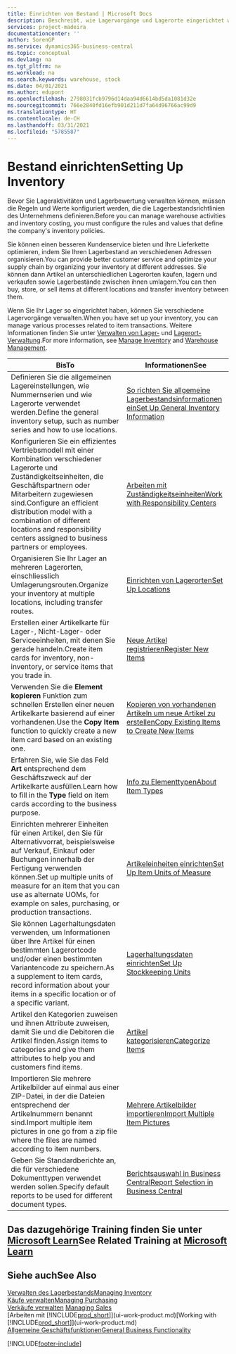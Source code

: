 ```yaml
---
title: Einrichten von Bestand | Microsoft Docs
description: Beschreibt, wie Lagervorgänge und Lagerorte eingerichtet werden, einschliesslich Umlagerungsrouten und Standorte wie Lagerorte.
services: project-madeira
documentationcenter: ''
author: SorenGP
ms.service: dynamics365-business-central
ms.topic: conceptual
ms.devlang: na
ms.tgt_pltfrm: na
ms.workload: na
ms.search.keywords: warehouse, stock
ms.date: 04/01/2021
ms.author: edupont
ms.openlocfilehash: 2798031fcb9796d14daa94d6614bd5da1081d32e
ms.sourcegitcommit: 766e2840fd16efb901d211d7fa64d96766ac99d9
ms.translationtype: HT
ms.contentlocale: de-CH
ms.lasthandoff: 03/31/2021
ms.locfileid: "5785587"
---
```

# <a name="setting-up-inventory"></a><span data-ttu-id="35ef3-103">Bestand einrichten</span><span class="sxs-lookup"><span data-stu-id="35ef3-103">Setting Up Inventory</span></span>
<span data-ttu-id="35ef3-104">Bevor Sie Lageraktivitäten und Lagerbewertung verwalten können, müssen die Regeln und Werte konfiguriert werden, die die Lagerbestandsrichtlinien des Unternehmens definieren.</span><span class="sxs-lookup"><span data-stu-id="35ef3-104">Before you can manage warehouse activities and inventory costing, you must configure the rules and values that define the company's inventory policies.</span></span>

<span data-ttu-id="35ef3-105">Sie können einen besseren Kundenservice bieten und Ihre Lieferkette optimieren, indem Sie Ihren Lagerbestand an verschiedenen Adressen organisieren.</span><span class="sxs-lookup"><span data-stu-id="35ef3-105">You can provide better customer service and optimize your supply chain by organizing your inventory at different addresses.</span></span> <span data-ttu-id="35ef3-106">Sie können dann Artikel an unterschiedlichen Lagerorten kaufen, lagern und verkaufen sowie Lagerbestände zwischen ihnen umlagern.</span><span class="sxs-lookup"><span data-stu-id="35ef3-106">You can then buy, store, or sell items at different locations and transfer inventory between them.</span></span>

<span data-ttu-id="35ef3-107">Wenn Sie Ihr Lager so eingerichtet haben, können Sie verschiedene Lagervorgänge verwalten.</span><span class="sxs-lookup"><span data-stu-id="35ef3-107">When you have set up your inventory, you can manage various processes related to item transactions.</span></span> <span data-ttu-id="35ef3-108">Weitere Informationen finden Sie unter [Verwalten von Lager-](inventory-manage-inventory.md) und [Lagerort-Verwaltung](warehouse-manage-warehouse.md).</span><span class="sxs-lookup"><span data-stu-id="35ef3-108">For more information, see [Manage Inventory](inventory-manage-inventory.md) and [Warehouse Management](warehouse-manage-warehouse.md).</span></span>

| <span data-ttu-id="35ef3-109">Bis</span><span class="sxs-lookup"><span data-stu-id="35ef3-109">To</span></span> | <span data-ttu-id="35ef3-110">Informationen</span><span class="sxs-lookup"><span data-stu-id="35ef3-110">See</span></span> |
| --- | --- |
| <span data-ttu-id="35ef3-111">Definieren Sie die allgemeinen Lagereinstellungen, wie Nummernserien und wie Lagerorte verwendet werden.</span><span class="sxs-lookup"><span data-stu-id="35ef3-111">Define the general inventory setup, such as number series and how to use locations.</span></span> |[<span data-ttu-id="35ef3-112">So richten Sie allgemeine Lagerbestandsinformationen ein</span><span class="sxs-lookup"><span data-stu-id="35ef3-112">Set Up General Inventory Information</span></span>](inventory-how-setup-general.md) |
|<span data-ttu-id="35ef3-113">Konfigurieren Sie ein effizientes Vertriebsmodell mit einer Kombination verschiedener Lagerorte und Zuständigkeitseinheiten, die Geschäftspartnern oder Mitarbeitern zugewiesen sind.</span><span class="sxs-lookup"><span data-stu-id="35ef3-113">Configure an efficient distribution model with a combination of different locations and responsibility centers assigned to business partners or employees.</span></span>|[<span data-ttu-id="35ef3-114">Arbeiten mit Zuständigkeitseinheiten</span><span class="sxs-lookup"><span data-stu-id="35ef3-114">Work with Responsibility Centers</span></span>](inventory-responsibility-centers.md)|
| <span data-ttu-id="35ef3-115">Organisieren Sie Ihr Lager an mehreren Lagerorten, einschliesslich Umlagerungsrouten.</span><span class="sxs-lookup"><span data-stu-id="35ef3-115">Organize your inventory at multiple locations, including transfer routes.</span></span> |[<span data-ttu-id="35ef3-116">Einrichten von Lagerorten</span><span class="sxs-lookup"><span data-stu-id="35ef3-116">Set Up Locations</span></span>](inventory-how-register-new-items.md) |
| <span data-ttu-id="35ef3-117">Erstellen einer Artikelkarte für Lager-, Nicht-Lager- oder Serviceeinheiten, mit denen Sie gerade handeln.</span><span class="sxs-lookup"><span data-stu-id="35ef3-117">Create item cards for inventory, non-inventory, or service items that you trade in.</span></span> |[<span data-ttu-id="35ef3-118">Neue Artikel registrieren</span><span class="sxs-lookup"><span data-stu-id="35ef3-118">Register New Items</span></span>](inventory-how-register-new-items.md) |
|<span data-ttu-id="35ef3-119">Verwenden Sie die **Element kopieren** Funktion zum schnellen Erstellen einer neuen Artikelkarte basierend auf einer vorhandenen.</span><span class="sxs-lookup"><span data-stu-id="35ef3-119">Use the **Copy Item** function to quickly create a new item card based on an existing one.</span></span>|[<span data-ttu-id="35ef3-120">Kopieren von vorhandenen Artikeln um neue Artikel zu erstellen</span><span class="sxs-lookup"><span data-stu-id="35ef3-120">Copy Existing Items to Create New Items</span></span>](inventory-how-copy-items.md)|
|<span data-ttu-id="35ef3-121">Erfahren Sie, wie Sie das Feld **Art** entsprechend dem Geschäftszweck auf der Artikelkarte ausfüllen.</span><span class="sxs-lookup"><span data-stu-id="35ef3-121">Learn how to fill in the **Type** field on item cards according to the business purpose.</span></span>|[<span data-ttu-id="35ef3-122">Info zu Elementtypen</span><span class="sxs-lookup"><span data-stu-id="35ef3-122">About Item Types</span></span>](inventory-about-item-types.md)|
|<span data-ttu-id="35ef3-123">Einrichten mehrerer Einheiten für einen Artikel, den Sie für Alternativvorrat, beispielsweise auf Verkauf, Einkauf oder Buchungen innerhalb der Fertigung verwenden können.</span><span class="sxs-lookup"><span data-stu-id="35ef3-123">Set up multiple units of measure for an item that you can use as alternate UOMs, for example on sales, purchasing, or production transactions.</span></span>|[<span data-ttu-id="35ef3-124">Artikeleinheiten einrichten</span><span class="sxs-lookup"><span data-stu-id="35ef3-124">Set Up Item Units of Measure</span></span>](inventory-how-setup-units-of-measure.md)|
|<span data-ttu-id="35ef3-125">Sie können Lagerhaltungsdaten verwenden, um Informationen über Ihre Artikel für einen bestimmten Lagerortcode und/oder einen bestimmten Variantencode zu speichern.</span><span class="sxs-lookup"><span data-stu-id="35ef3-125">As a supplement to item cards, record information about your items in a specific location or of a specific variant.</span></span>|[<span data-ttu-id="35ef3-126">Lagerhaltungsdaten einrichten</span><span class="sxs-lookup"><span data-stu-id="35ef3-126">Set Up Stockkeeping Units</span></span>](inventory-how-to-set-up-stockkeeping-units.md)|
| <span data-ttu-id="35ef3-127">Artikel den Kategorien zuweisen und ihnen Attribute zuweisen, damit Sie und die Debitoren die Artikel finden.</span><span class="sxs-lookup"><span data-stu-id="35ef3-127">Assign items to categories and give them attributes to help you and customers find items.</span></span> |[<span data-ttu-id="35ef3-128">Artikel kategorisieren</span><span class="sxs-lookup"><span data-stu-id="35ef3-128">Categorize Items</span></span>](inventory-how-categorize-items.md) |
|<span data-ttu-id="35ef3-129">Importieren Sie mehrere Artikelbilder auf einmal aus einer ZIP-Datei, in der die Dateien entsprechend der Artikelnummern benannt sind.</span><span class="sxs-lookup"><span data-stu-id="35ef3-129">Import multiple item pictures in one go from a zip file where the files are named according to item numbers.</span></span>|[<span data-ttu-id="35ef3-130">Mehrere Artikelbilder importieren</span><span class="sxs-lookup"><span data-stu-id="35ef3-130">Import Multiple Item Pictures</span></span>](inventory-how-import-item-pictures.md)|
|<span data-ttu-id="35ef3-131">Geben Sie Standardberichte an, die für verschiedene Dokumenttypen verwendet werden sollen.</span><span class="sxs-lookup"><span data-stu-id="35ef3-131">Specify default reports to be used for different document types.</span></span>|[<span data-ttu-id="35ef3-132">Berichtsauswahl in Business Central</span><span class="sxs-lookup"><span data-stu-id="35ef3-132">Report Selection in Business Central</span></span>](across-report-selections.md)|

## <a name="see-related-training-at-microsoft-learn"></a><span data-ttu-id="35ef3-133">Das dazugehörige Training finden Sie unter [Microsoft Learn](/learn/paths/trade-get-started-dynamics-365-business-central/)</span><span class="sxs-lookup"><span data-stu-id="35ef3-133">See Related Training at [Microsoft Learn](/learn/paths/trade-get-started-dynamics-365-business-central/)</span></span>

## <a name="see-also"></a><span data-ttu-id="35ef3-134">Siehe auch</span><span class="sxs-lookup"><span data-stu-id="35ef3-134">See Also</span></span>

[<span data-ttu-id="35ef3-135">Verwalten des Lagerbestands</span><span class="sxs-lookup"><span data-stu-id="35ef3-135">Managing Inventory</span></span>](inventory-manage-inventory.md)  
[<span data-ttu-id="35ef3-136">Käufe verwalten</span><span class="sxs-lookup"><span data-stu-id="35ef3-136">Managing Purchasing</span></span>](purchasing-manage-purchasing.md)  
<span data-ttu-id="35ef3-137">[Verkäufe verwalten](sales-manage-sales.md)  </span><span class="sxs-lookup"><span data-stu-id="35ef3-137">[Managing Sales](sales-manage-sales.md)  </span></span>  
<span data-ttu-id="35ef3-138">[Arbeiten mit [!INCLUDE[prod_short](includes/prod_short.md)]](ui-work-product.md)</span><span class="sxs-lookup"><span data-stu-id="35ef3-138">[Working with [!INCLUDE[prod_short](includes/prod_short.md)]](ui-work-product.md)</span></span>  
[<span data-ttu-id="35ef3-139">Allgemeine Geschäftsfunktionen</span><span class="sxs-lookup"><span data-stu-id="35ef3-139">General Business Functionality</span></span>](ui-across-business-areas.md)


[!INCLUDE[footer-include](includes/footer-banner.md)]